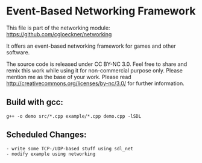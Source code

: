 Event-Based Networking Framework
============================

This file is part of the networking module:
    https://github.com/cgloeckner/networking

It offers an event-based networking framework for games and other software.

The source code is released under CC BY-NC 3.0. Feel free to share and remix this work while using it for non-commercial purpose only. Please mention me as the base of your work. Please read http://creativecommons.org/licenses/by-nc/3.0/ for further information.


Build with gcc:
-------------
	g++ -o demo src/*.cpp example/*.cpp demo.cpp -lSDL


Scheduled Changes:
----------------
    - write some TCP-/UDP-based stuff using sdl_net
    - modify example using networking


